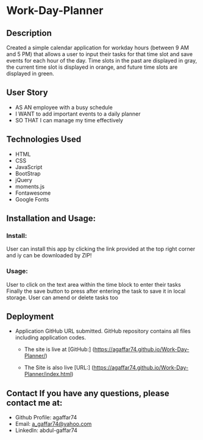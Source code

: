 # Work-Day-Planner


## Description
Created a simple calendar application for workday hours (between 9 AM and 5 PM) that allows a user to input their tasks for that time slot and save events for each hour of the day. Time slots in the past are displayed in gray, the current time slot is displayed in orange, and future time slots are displayed in green. 


## User Story
* AS AN employee with a busy schedule
* I WANT to add important events to a daily planner
* SO THAT I can manage my time effectively

## Technologies Used
* HTML
* CSS
* JavaScript
* BootStrap
* jQuery
* moments.js
* Fontawesome
* Google Fonts

## Installation and Usage:
### Install:
User can install this app by clicking the link provided at the top right corner and iy can be downloaded by ZIP!

### Usage:
User to click on the text area within the time block to enter their tasks
Finally the save button to press after entering the task to save it in local storage. 
User can amend or delete tasks too


## Deployment
* Application GitHub URL submitted. GitHub repository contains all files including application codes.

    * The site is live at [GitHub:] (https://agaffar74.github.io/Work-Day-Planner/)

    * The Site is also live [URL:] (https://agaffar74.github.io/Work-Day-Planner/index.html)

## Contact If you have any questions, please contact me at:
* Github Profile: agaffar74
* Email: a_gaffar74@yahoo.com
* LinkedIn: abdul-gaffar74
